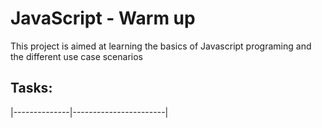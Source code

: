 # JavaScript - Warm up

This project is aimed at learning the basics of Javascript programing and the different use case scenarios

## Tasks:

|--------------|-----------------------|


